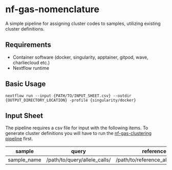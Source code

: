 # nf-gas-nomenclature

A simple pipeline for assigning cluster codes to samples, utilizing existing cluster definitions.

## Requirements

- Container software (docker, singularity, apptainer, gitpod, wave, charliecloud etc.)
- Nextflow runtime

## Basic Usage

```
nextflow run --input {PATH/TO/INPUT_SHEET.csv} --outdir {OUTPUT_DIRECTORY_LOCATION} -profile {singularity/docker}
```


## Input Sheet

The pipeline requires a csv file for input with the following items. To generate cluster definitions you will have to run the [nf-gas-clustering pipeline](https://github.com/phac-nml/nf-gas-clustering) first.

|sample|query|reference|clusters|
|-------|-------|-------|-------|
|sample_name|/path/to/query/allele_calls/|/path/to/reference_allele_matrix|/existing/cluster/defintions|



